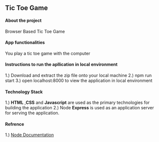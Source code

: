 ## Tic Toe Game
#### About the project
Browser Based Tic Toe Game
#### App functionalities
You play a tic toe game with the computer

#### Instructions to run the apllication in local environment
1.) Download and extract the zip file onto your local machine
2.) npm run start
3.) open localhost:8000 to view the application in local environment
	
#### Technology Stack
1.)  **HTML** ,**CSS**  and **Javascript** are used as  the primary technologies for building the application
2.)  Node **Express** is used as an application server for serving the application.

#### Refrence
1.) [Node Documentation](https://nodejs.org/en/docs/)